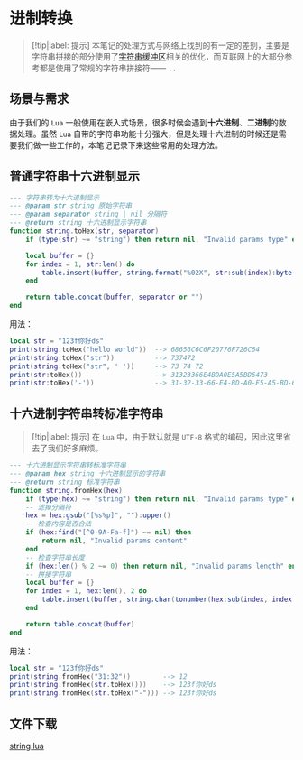 # 进制转换

> [!tip|label: 提示]
> 本笔记的处理方式与网络上找到的有一定的差别，主要是字符串拼接的部分使用了[字符串缓冲区](../../../基础篇/数据结构/字符串缓冲区/README.md)相关的优化，而互联网上的大部分参考都是使用了常规的字符串拼接符—— `..`

## 场景与需求

由于我们的 `Lua` 一般使用在嵌入式场景，很多时候会遇到**十六进制**、**二进制**的数据处理。虽然 `Lua` 自带的字符串功能十分强大，但是处理十六进制的时候还是需要我们做一些工作的，本笔记记录下来这些常用的处理方法。

## 普通字符串十六进制显示

```lua
--- 字符串转为十六进制显示
--- @param str string 原始字符串
--- @param separator string | nil 分隔符
--- @return string 十六进制显示字符串
function string.toHex(str, separator)
    if (type(str) ~= "string") then return nil, "Invalid params type" end

    local buffer = {}
    for index = 1, str:len() do
        table.insert(buffer, string.format("%02X", str:sub(index):byte()))
    end

    return table.concat(buffer, separator or "")
end
```

用法：

```lua
local str = "123f你好ds"
print(string.toHex("hello world"))  --> 68656C6C6F20776F726C64
print(string.toHex("str"))          --> 737472
print(string.toHex("str", ' '))     --> 73 74 72
print(str:toHex())                  --> 31323366E4BDA0E5A5BD6473
print(str:toHex('-'))               --> 31-32-33-66-E4-BD-A0-E5-A5-BD-64-73
```

## 十六进制字符串转标准字符串

> [!tip|label: 提示]
> 在 `Lua` 中，由于默认就是 `UTF-8` 格式的编码，因此这里省去了我们好多麻烦。  

```lua
--- 十六进制显示字符串转标准字符串
--- @param hex string 十六进制显示的字符串
--- @return string 标准字符串
function string.fromHex(hex)
    if (type(hex) ~= "string") then return nil, "Invalid params type" end
    -- 滤掉分隔符
    hex = hex:gsub("[%s%p]", ""):upper()
    -- 检查内容是否合法
    if (hex:find("[^0-9A-Fa-f]") ~= nil) then
        return nil, "Invalid params content"
    end
    -- 检查字符串长度
    if (hex:len() % 2 ~= 0) then return nil, "Invalid params length" end
    -- 拼接字符串
    local buffer = {}
    for index = 1, hex:len(), 2 do
        table.insert(buffer, string.char(tonumber(hex:sub(index, index + 1), 16)))
    end

    return table.concat(buffer)
end
```

用法：

```lua
local str = "123f你好ds"
print(string.fromHex("31:32"))        --> 12
print(string.fromHex(str.toHex()))    --> 123f你好ds
print(string.fromHex(str.toHex("-"))) --> 123f你好ds
```

## 文件下载

<a href="编程语言/Lua/实践篇/字符串处理/进制转换/assets/files/string.lua" download="string.lua">string.lua</a>
